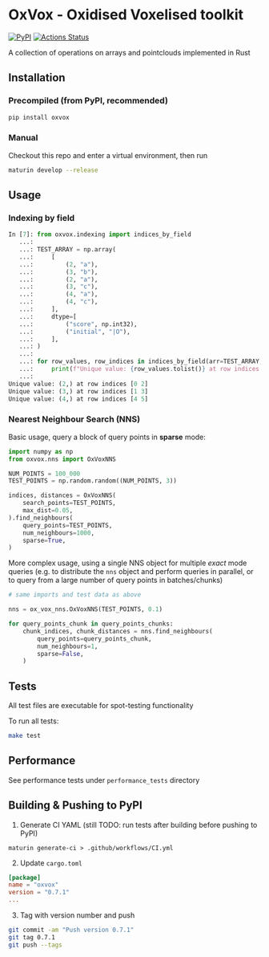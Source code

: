 # OxVox - **Ox**idised **Vox**elised toolkit

[![PyPI](https://img.shields.io/pypi/v/cibuildwheel.svg)](https://pypi.org/project/oxvox/)
[![Actions Status](https://github.com/hacmorgan/oxvox/workflows/CI/badge.svg)](https://github.com/hacmorgan/oxvox/actions)

A collection of operations on arrays and pointclouds implemented in Rust


## Installation
### Precompiled (from PyPI, recommended)
```bash
pip install oxvox
```

### Manual
Checkout this repo and enter a virtual environment, then run
```bash
maturin develop --release
```


## Usage
### Indexing by field
```python
In [7]: from oxvox.indexing import indices_by_field
   ...: 
   ...: TEST_ARRAY = np.array(
   ...:     [
   ...:         (2, "a"),
   ...:         (3, "b"),
   ...:         (2, "a"),
   ...:         (3, "c"),
   ...:         (4, "a"),
   ...:         (4, "c"),
   ...:     ],
   ...:     dtype=[
   ...:         ("score", np.int32),
   ...:         ("initial", "|O"),
   ...:     ],
   ...: )
   ...: 
   ...: for row_values, row_indices in indices_by_field(arr=TEST_ARRAY, fields=["score"]):
   ...:     print(f"Unique value: {row_values.tolist()} at row indices {row_indices}")
   ...: 
Unique value: (2,) at row indices [0 2]
Unique value: (3,) at row indices [1 3]
Unique value: (4,) at row indices [4 5]
```

### Nearest Neighbour Search (NNS)
Basic usage, query a block of query points in **sparse** mode:
```python
import numpy as np
from oxvox.nns import OxVoxNNS

NUM_POINTS = 100_000
TEST_POINTS = np.random.random((NUM_POINTS, 3))

indices, distances = OxVoxNNS(
    search_points=TEST_POINTS,
    max_dist=0.05,
).find_neighbours(
    query_points=TEST_POINTS,
    num_neighbours=1000,
    sparse=True,
)
```

More complex usage, using a single NNS object for multiple *exact* mode queries (e.g. to distribute the `nns` object and perform queries in parallel, or to query from a large number of query points in batches/chunks)
```python
# same imports and test data as above

nns = ox_vox_nns.OxVoxNNS(TEST_POINTS, 0.1)

for query_points_chunk in query_points_chunks:
    chunk_indices, chunk_distances = nns.find_neighbours(
        query_points=query_points_chunk,
        num_neighbours=1,
        sparse=False,
    )
```


## Tests
All test files are executable for spot-testing functionality

To run all tests:
```bash
make test
```


## Performance
See performance tests under `performance_tests` directory


## Building & Pushing to PyPI
1. Generate CI YAML (still TODO: run tests after building before pushing to PyPI)
```
maturin generate-ci > .github/workflows/CI.yml
```
 
2. Update `cargo.toml`
```toml
[package]
name = "oxvox"
version = "0.7.1"
...
```

3. Tag with version number and push
```bash
git commit -am "Push version 0.7.1"
git tag 0.7.1
git push --tags
```

